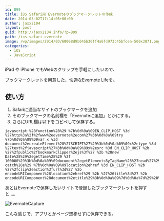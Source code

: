```yaml
---
id: 899
title: iOS Safari用 Evernoteのブックマークレットの作成
date: 2014-03-02T17:14:05+00:00
author: jaxx2104
layout: post
guid: http://jaxx2104.info/?p=899
path: /ios-safari-evernote
image: /wp/images/2014/03/60008d9b64bb36ff4a6fd973c45bfcea-500x3871.png
categories:
  - iOS
  - JavaScript
---
```

iPad や iPhone でもWebのクリップを手軽にしたいので、

ブックマークレットを用意した、快適なEvernote Lifeを。



## 使い方

  1. Safariに適当なサイトのブックマークを追加
  2. そのブックマークの名前欄を「Evernoteに追加」とかにする。
  3. さらにURL欄は以下をコピペして保存する。

```
javascript:%28function%28%29 %7b%0d%0a%09EN_CLIP_HOST %3d %27http%3a%2f%2fwww%2eevernote%2ecom%27%3b%0d%0a%09try %7b%0d%0a%09%09var x %3d document%2ecreateElement%28%27SCRIPT%27%29%3b%0d%0a%09%09x%2etype %3d %27text%2fjavascript%27%3b%0d%0a%09%09x%2esrc %3d EN_CLIP_HOST %2b %27%2fpublic%2fbookmarkClipper%2ejs%3f%27 %2b %28new Date%28%29%2egetTime%28%29 %2f 100000%29%3b%0d%0a%09%09document%2egetElementsByTagName%28%27head%27%29%5b0%5d%2eappendChild%28x%29%3b%0d%0a%09%7d catch%28e%29 %7b%0d%0a%09%09location%2ehref %3d EN_CLIP_HOST %2b %27%2fclip%2eaction%3furl%3d%27 %2b encodeURIComponent%28location%2ehref%29 %2b %27%26title%3d%27 %2b encodeURIComponent%28document%2etitle%29%3b%0d%0a%09%7d%0d%0a%7d%29%28%29%3b
```

あとはEvernoteで保存したいサイトで登録したブックマークレットを押すと…。

<img src="/images/2014/03/60008d9b64bb36ff4a6fd973c45bfcea-500x387.png" alt="EvernoteCapture" class="img-rounded img-responsive alignnone size-large wp-image-906" srcset="/images/2014/03/60008d9b64bb36ff4a6fd973c45bfcea-500x387.png 500w, /images/2014/03/60008d9b64bb36ff4a6fd973c45bfcea-300x232.png 300w, /images/2014/03/60008d9b64bb36ff4a6fd973c45bfcea.png 1138w" sizes="(max-width: 500px) 100vw, 500px" />

こんな感じで、アプリとかページ遷移せずに保存できる。
